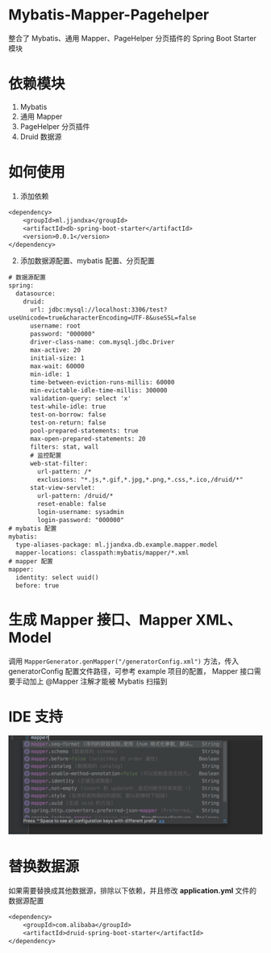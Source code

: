# Mybatis-Mapper-Pagehelper
整合了 Mybatis、通用 Mapper、PageHelper 分页插件的 Spring Boot Starter 模块
# 依赖模块
1. Mybatis
2. 通用 Mapper
3. PageHelper 分页插件
4. Druid 数据源
# 如何使用
1. 添加依赖
```
<dependency>
    <groupId>ml.jjandxa</groupId>
    <artifactId>db-spring-boot-starter</artifactId>
    <version>0.0.1</version>
</dependency>
```
2. 添加数据源配置、mybatis 配置、分页配置
```
# 数据源配置
spring:
  datasource:
    druid:
      url: jdbc:mysql://localhost:3306/test?useUnicode=true&characterEncoding=UTF-8&useSSL=false
      username: root
      password: "000000"
      driver-class-name: com.mysql.jdbc.Driver
      max-active: 20
      initial-size: 1
      max-wait: 60000
      min-idle: 1
      time-between-eviction-runs-millis: 60000
      min-evictable-idle-time-millis: 300000
      validation-query: select 'x'
      test-while-idle: true
      test-on-borrow: false
      test-on-return: false
      pool-prepared-statements: true
      max-open-prepared-statements: 20
      filters: stat, wall
      # 监控配置
      web-stat-filter:
        url-pattern: /*
        exclusions: "*.js,*.gif,*.jpg,*.png,*.css,*.ico,/druid/*"
      stat-view-servlet:
        url-pattern: /druid/*
        reset-enable: false
        login-username: sysadmin
        login-password: "000000"
# mybatis 配置
mybatis:
  type-aliases-package: ml.jjandxa.db.example.mapper.model
  mapper-locations: classpath:mybatis/mapper/*.xml
# mapper 配置
mapper:
  identity: select uuid()
  before: true
```
# 生成 Mapper 接口、Mapper XML、Model
调用 `MapperGenerator.genMapper("/generatorConfig.xml")` 方法，传入 generatorConfig 配置文件路径，可参考 example 项目的配置，
Mapper 接口需要手动加上 @Mapper 注解才能被 Mybatis 扫描到
# IDE 支持
![](db-spring-boot-example/src/main/resources/1.png)
# 替换数据源
如果需要替换成其他数据源，排除以下依赖，并且修改 **application.yml** 文件的数据源配置
```
<dependency>
    <groupId>com.alibaba</groupId>
    <artifactId>druid-spring-boot-starter</artifactId>
</dependency>
```